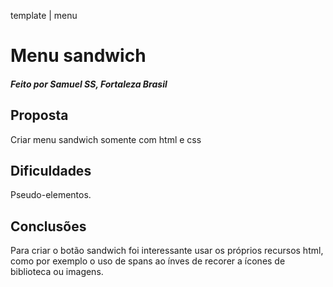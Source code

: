 template | menu
 # Menu sandwich



##### Feito por Samuel SS, Fortaleza  Brasil

## Proposta 

Criar menu sandwich somente com html e css

## Dificuldades

Pseudo-elementos.

## Conclusões

Para criar o botão sandwich foi interessante usar os próprios recursos html, como por exemplo o uso de spans ao ínves de recorer a ícones de biblioteca ou imagens.
